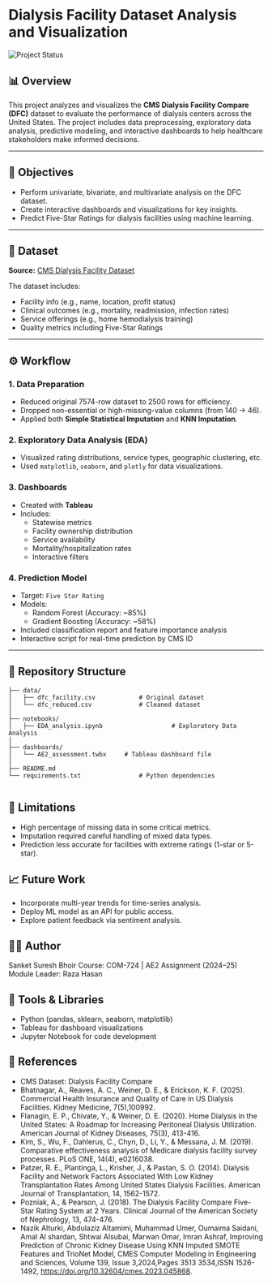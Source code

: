 # Dialysis Facility Dataset Analysis and Visualization

![Project Status](https://img.shields.io/badge/status-completed-brightgreen)

## 📊 Overview

This project analyzes and visualizes the **CMS Dialysis Facility Compare (DFC)** dataset to evaluate the performance of dialysis centers across the United States. The project includes data preprocessing, exploratory data analysis, predictive modeling, and interactive dashboards to help healthcare stakeholders make informed decisions.

---

## 🎯 Objectives

- Perform univariate, bivariate, and multivariate analysis on the DFC dataset.
- Create interactive dashboards and visualizations for key insights.
- Predict Five-Star Ratings for dialysis facilities using machine learning.

---

## 🧾 Dataset

**Source:** [CMS Dialysis Facility Dataset](https://data.cms.gov/provider-data/dataset/23ew-n7w9)

The dataset includes:
- Facility info (e.g., name, location, profit status)
- Clinical outcomes (e.g., mortality, readmission, infection rates)
- Service offerings (e.g., home hemodialysis training)
- Quality metrics including Five-Star Ratings

---

## ⚙️ Workflow

### 1. Data Preparation
- Reduced original 7574-row dataset to 2500 rows for efficiency.
- Dropped non-essential or high-missing-value columns (from 140 → 46).
- Applied both **Simple Statistical Imputation** and **KNN Imputation**.

### 2. Exploratory Data Analysis (EDA)
- Visualized rating distributions, service types, geographic clustering, etc.
- Used `matplotlib`, `seaborn`, and `plotly` for data visualizations.

### 3. Dashboards
- Created with **Tableau**
- Includes:
  - Statewise metrics
  - Facility ownership distribution
  - Service availability
  - Mortality/hospitalization rates
  - Interactive filters

### 4. Prediction Model
- Target: `Five Star Rating`
- Models:
  - Random Forest (Accuracy: ~85%)
  - Gradient Boosting (Accuracy: ~58%)
- Included classification report and feature importance analysis
- Interactive script for real-time prediction by CMS ID

---

## 📂 Repository Structure

```plaintext
├── data/
│   ├── dfc_facility.csv            # Original dataset
│   └── dfc_reduced.csv             # Cleaned dataset
│
├── notebooks/
│   ├── EDA_analysis.ipynb                   # Exploratory Data Analysis
│
├── dashboards/
│   └── AE2_assessment.twbx     # Tableau dashboard file
│
├── README.md
└── requirements.txt                # Python dependencies


```
## 🚧 Limitations
- High percentage of missing data in some critical metrics.
- Imputation required careful handling of mixed data types.
- Prediction less accurate for facilities with extreme ratings (1-star or 5-star).

## 📈 Future Work
- Incorporate multi-year trends for time-series analysis.
- Deploy ML model as an API for public access.
- Explore patient feedback via sentiment analysis.

## 👨‍💻 Author
Sanket Suresh Bhoir
Course: COM-724 | AE2 Assignment (2024–25)
Module Leader: Raza Hasan

## 🧪 Tools & Libraries
- Python (pandas, sklearn, seaborn, matplotlib)
- Tableau for dashboard visualizations
- Jupyter Notebook for code development

## 📄 References
- CMS Dataset: Dialysis Facility Compare
- Bhatnagar, A., Reaves, A. C., Weiner, D. E., & Erickson, K. F. (2025). Commercial
 Health Insurance and Quality of Care in US Dialysis Facilities. Kidney Medicine, 7(5),100992.
- Flanagin, E. P., Chivate, Y., & Weiner, D. E. (2020). Home Dialysis in the United
 States: A Roadmap for Increasing Peritoneal Dialysis Utilization. American Journal of
 Kidney Diseases, 75(3), 413-416.
- Kim, S., Wu, F., Dahlerus, C., Chyn, D., Li, Y., & Messana, J. M. (2019). Comparative
 effectiveness analysis of Medicare dialysis facility survey processes. PLoS ONE, 14(4),
 e0216038.
- Patzer, R. E., Plantinga, L., Krisher, J., & Pastan, S. O. (2014). Dialysis Facility and
 Network Factors Associated With Low Kidney Transplantation Rates Among United
 States Dialysis Facilities. American Journal of Transplantation, 14, 1562-1572.
- Pozniak, A., & Pearson, J. (2018). The Dialysis Facility Compare Five-Star Rating
 System at 2 Years. Clinical Journal of the American Society of Nephrology, 13, 474-476.
- Nazik Alturki, Abdulaziz Altamimi, Muhammad Umer, Oumaima Saidani, Amal Al
shardan, Shtwai Alsubai, Marwan Omar, Imran Ashraf, Improving Prediction of Chronic
 Kidney Disease Using KNN Imputed SMOTE Features and TrioNet Model, CMES
Computer Modeling in Engineering and Sciences, Volume 139, Issue 3,2024,Pages 3513
3534,ISSN 1526-1492, https://doi.org/10.32604/cmes.2023.045868.


